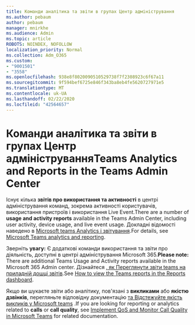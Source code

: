 ```yaml
---
title: Команди аналітика та звіти в групах Центр адміністрування
ms.author: pebaum
author: pebaum
manager: mnirkhe
ms.audience: Admin
ms.topic: article
ROBOTS: NOINDEX, NOFOLLOW
localization_priority: Normal
ms.collection: Adm_O365
ms.custom:
- "9001501"
- "3558"
ms.openlocfilehash: 938e8f8020090510529738f7f2308923c6f67a11
ms.sourcegitcommit: 9f594bef6725e846f343ba8eb4fe5620727971e5
ms.translationtype: MT
ms.contentlocale: uk-UA
ms.lasthandoff: 02/22/2020
ms.locfileid: "42564657"
---
```

# <a name="teams-analytics-and-reports-in-the-teams-admin-center"></a><span data-ttu-id="86a14-102">Команди аналітика та звіти в групах Центр адміністрування</span><span class="sxs-lookup"><span data-stu-id="86a14-102">Teams Analytics and Reports in the Teams Admin Center</span></span>

<span data-ttu-id="86a14-103">Існує кілька **звітів про використання та активності** в центрі адміністрування команд, зокрема активності користувачів, використання пристроїв і використання Live Event.</span><span class="sxs-lookup"><span data-stu-id="86a14-103">There are a number of **usage and activity reports** available in the Teams Admin Center, including user activity, device usage, and live event usage.</span></span> <span data-ttu-id="86a14-104">Докладні відомості наведено в [Microsoft teams Analytics і звітування](https://docs.microsoft.com/microsoftteams/teams-analytics-and-reports/teams-reporting-reference).</span><span class="sxs-lookup"><span data-stu-id="86a14-104">For details, see [Microsoft Teams analytics and reporting](https://docs.microsoft.com/microsoftteams/teams-analytics-and-reports/teams-reporting-reference).</span></span>

<span data-ttu-id="86a14-105">Зверніть **увагу:** Є додаткові команди використання та звіти про діяльність, доступні в центрі адміністрування Microsoft 365.</span><span class="sxs-lookup"><span data-stu-id="86a14-105">**Please note:** There are additional Teams Usage and Activity reports available in the Microsoft 365 Admin center.</span></span> <span data-ttu-id="86a14-106">Дізнайтеся [, як Переглянути звіти teams на приладній дошці звітів](https://docs.microsoft.com/microsoftteams/teams-activity-reports#how-to-view-the-teams-reports-in-the-reports-dashboard).</span><span class="sxs-lookup"><span data-stu-id="86a14-106">See [How to view the Teams reports in the Reports dashboard](https://docs.microsoft.com/microsoftteams/teams-activity-reports#how-to-view-the-teams-reports-in-the-reports-dashboard).</span></span>

<span data-ttu-id="86a14-107">Якщо ви шукаєте звіти або аналітику, пов'язані з **викликами** або **якістю дзвінків**, перегляньте відповідну документацію [та Відстежуйте якість викликів у Microsoft teams](https://docs.microsoft.com/microsoftteams/monitor-call-quality-qos) .</span><span class="sxs-lookup"><span data-stu-id="86a14-107">If you are looking for reporting or analytics related to **calls** or **call quality**, see [Implement QoS and Monitor Call Quality in Microsoft Teams](https://docs.microsoft.com/microsoftteams/monitor-call-quality-qos) for related documentation.</span></span>

